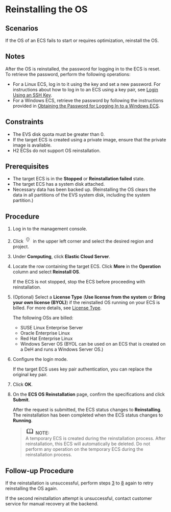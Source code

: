 # Reinstalling the OS<a name="EN-US_TOPIC_0024911405"></a>

## Scenarios<a name="section60394636111543"></a>

If the OS of an ECS fails to start or requires optimization, reinstall the OS.

## Notes<a name="section37447471165714"></a>

After the OS is reinstalled, the password for logging in to the ECS is reset. To retrieve the password, perform the following operations:

-   For a Linux ECS, log in to it using the key and set a new password. For instructions about how to log in to an ECS using a key pair, see  [Login Using an SSH Key](login-using-an-ssh-key.md).
-   For a Windows ECS, retrieve the password by following the instructions provided in  [Obtaining the Password for Logging In to a Windows ECS](obtaining-the-password-for-logging-in-to-a-windows-ecs.md).

## Constraints<a name="section4500313111616"></a>

-   The EVS disk quota must be greater than 0.
-   If the target ECS is created using a private image, ensure that the private image is available.
-   H2 ECSs do not support OS reinstallation.

## Prerequisites<a name="section2641260214160"></a>

-   The target ECS is in the  **Stopped**  or  **Reinstallation failed**  state.
-   The target ECS has a system disk attached.
-   Necessary data has been backed up. \(Reinstalling the OS clears the data in all partitions of the EVS system disk, including the system partition.\)

## Procedure<a name="section58299059111554"></a>

1.  Log in to the management console.
2.  Click  ![](figures/icon-region-0.png)  in the upper left corner and select the desired region and project.
3.  <a name="li20776247143354"></a>Under  **Computing**, click  **Elastic Cloud Server**.
4.  Locate the row containing the target ECS. Click  **More**  in the  **Operation**  column and select  **Reinstall OS**.

    If the ECS is not stopped, stop the ECS before proceeding with reinstallation.

5.  \(Optional\) Select a  **License Type**  \(**Use license from the system**  or  **Bring your own license \(BYOL\)**\) if the reinstalled OS running on your ECS is billed. For more details, see  [License Type](license-type.md).

    The following OSs are billed:

    -   SUSE Linux Enterprise Server
    -   Oracle Enterprise Linux
    -   Red Hat Enterprise Linux
    -   Windows Server OS \(BYOL can be used on an ECS that is created on a DeH and runs a Windows Server OS.\)

6.  Configure the login mode.

    If the target ECS uses key pair authentication, you can replace the original key pair.

7.  Click  **OK**.
8.  <a name="li31062819143541"></a>On the  **ECS OS Reinstallation**  page, confirm the specifications and click  **Submit**.

    After the request is submitted, the ECS status changes to  **Reinstalling**. The reinstallation has been completed when the ECS status changes to  **Running**.

    >![](public_sys-resources/icon-note.gif) **NOTE:**   
    >A temporary ECS is created during the reinstallation process. After reinstallation, this ECS will automatically be deleted. Do not perform any operation on the temporary ECS during the reinstallation process.  


## Follow-up Procedure<a name="section12556769105440"></a>

If the reinstallation is unsuccessful, perform steps  [3](#li20776247143354)  to  [8](#li31062819143541)  again to retry reinstalling the OS again.

If the second reinstallation attempt is unsuccessful, contact customer service for manual recovery at the backend.

